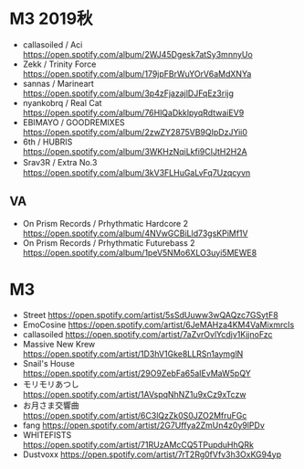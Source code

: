 # M3 2019秋

- callasoiled / Aci https://open.spotify.com/album/2WJ45Dgesk7atSy3mnnyUo
- Zekk / Trinity Force https://open.spotify.com/album/179jpFBrWuYOrV6aMdXNYa
- sannas / Marineart https://open.spotify.com/album/3p4zFjazajlDJFqEz3rijg
- nyankobrq / Real Cat https://open.spotify.com/album/76HlQaDkklpyqRdtwaiEV9
- EBIMAYO / GOODREMIXES https://open.spotify.com/album/2zwZY2875VB9QIpDzJYii0
- 6th / HUBRIS https://open.spotify.com/album/3WKHzNqiLkfi9CIJtH2H2A
- Srav3R / Extra No.3　https://open.spotify.com/album/3kV3FLHuGaLvFq7Uzqcyvn

## VA

- On Prism Records / Prhythmatic Hardcore 2 https://open.spotify.com/album/4NVwGCBiLld73gsKPiMf1V
- On Prism Records / Prhythmatic Futurebass 2 https://open.spotify.com/album/1peV5NMo6XLO3uyi5MEWE8

# M3

- Street https://open.spotify.com/artist/5sSdUuww3wQAQzc7GSytF8
- EmoCosine https://open.spotify.com/artist/6JeMAHza4KM4VaMixmrcIs
- callasoiled https://open.spotify.com/artist/7aZvrOvlYcdjv1KjjnoFzc
- Massive New Krew https://open.spotify.com/artist/1D3hV1Gke8LLRSn1aymglN
- Snail's House https://open.spotify.com/artist/29O9ZebFa65aIEvMaW5pQY
- モリモリあつし https://open.spotify.com/artist/1AVspqNhNZ1u9xCz9xTczw
- お月さま交響曲 https://open.spotify.com/artist/6C3lQzZk0S0JZO2MfruFGc
- fang https://open.spotify.com/artist/2G7Uffya2ZmUn4z0y9lPDv
- WHITEFISTS https://open.spotify.com/artist/71RUzAMcCQ5TPupduHhQRk
- Dustvoxx https://open.spotify.com/artist/7rT2Rg0fVfv3h3OxKG94yp
